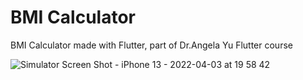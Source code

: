# BMI Calculator 

BMI Calculator made with Flutter, part of Dr.Angela Yu Flutter course

![Simulator Screen Shot - iPhone 13 - 2022-04-03 at 19 58 42](https://user-images.githubusercontent.com/93195432/161440405-56ffc0ed-2ea5-4a2d-bc64-48795ca35b49.png)
